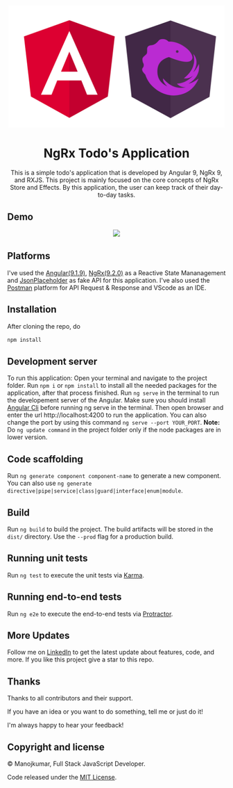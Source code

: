<p align="center">
    <img src="https://github.com/Manojkumar8497/NgRx/blob/master/src/assets/img/Angular_NgRx_logo.png" alt="Logo" width="500">

  <h1 align="center">NgRx Todo's Application</h1>
  <p align="center">This is a simple todo's application that is developed by Angular 9, NgRx 9, and RXJS. This project is mainly focused on the core concepts of NgRx Store and Effects. By this application, the user can keep track of their day-to-day tasks.</p>
</p>

## Demo
<p align="center">
  <img src="https://github.com/Manojkumar8497/NgRx/blob/master/src/assets/img/demo.gif"/>
</p>

## Platforms
I've used the [Angular(9.1.9)](https://angular.io/), [NgRx(9.2.0)](https://ngrx.io/) as a Reactive State Mananagement and [JsonPlaceholder](https://jsonplaceholder.typicode.com/) as fake API for this application. I've also used the [Postman](https://www.postman.com/) platform for API Request & Response and VScode as an IDE.

## Installation

After cloning the repo, do
```bash
npm install
```

## Development server

To run this application: Open your terminal and navigate to the project folder. Run `npm i` or `npm install` to install all the needed packages for the application, after that process finished. Run `ng serve` in the terminal to run the developement server of the Angular. Make sure you should install [Angular Cli](https://cli.angular.io/) before running ng serve in the terminal. Then open browser and enter the url http://localhost:4200 to run the application. You can also change the port by using this command `ng serve --port YOUR_PORT`.
<b>Note:</b> Do `ng update command` in the project folder only if the node packages are in lower version.

## Code scaffolding

Run `ng generate component component-name` to generate a new component. You can also use `ng generate directive|pipe|service|class|guard|interface|enum|module`.

## Build

Run `ng build` to build the project. The build artifacts will be stored in the `dist/` directory. Use the `--prod` flag for a production build.

## Running unit tests

Run `ng test` to execute the unit tests via [Karma](https://karma-runner.github.io).

## Running end-to-end tests

Run `ng e2e` to execute the end-to-end tests via [Protractor](http://www.protractortest.org/).

## More Updates

Follow me on [LinkedIn](https://www.linkedin.com/in/manoj-m8497/) to get the latest update about features, code, and more. If you like this project give a star to this repo.

## Thanks

Thanks to all contributors and their support.

If you have an idea or you want to do something, tell me or just do it!

I'm always happy to hear your feedback!

## Copyright and license

&copy; Manojkumar, Full Stack JavaScript Developer.

Code released under the [MIT License](https://github.com/Manojkumar8497/NgRx/blob/master/LICENSE).
